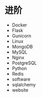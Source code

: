 # 进阶

- Docker
- Flask
- Gunicorn
- Linux
- MongoDB
- MySQL
- Nginx
- PostgreSQL
- Python
- Redis
- software
- sqlalchemy
- website
